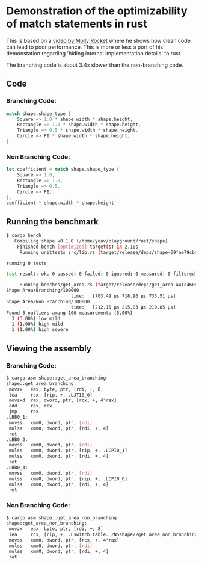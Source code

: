 # Demonstration of the optimizability of match statements in rust

This is based on a [video by Molly Rocket](https://www.youtube.com/watch?v=tD5NrevFtbU&t=1214s) where he shows how clean code can lead to poor performance. This is more or less a port of his demonstation regarding 'hiding internal implementation details' to rust.

The branching code is about 3.4x slower than the non-branching code.

## Code

### Branching Code:

```rust
match shape.shape_type {
    Square => 1.0 * shape.width * shape.height,
    Rectangle => 1.0 * shape.width * shape.height,
    Triangle => 0.5 * shape.width * shape.height,
    Circle => PI * shape.width * shape.height,
}
```

### Non Branching Code:

```rust
let coefficient = match shape.shape_type {
    Square => 1.0,
    Rectangle => 1.0,
    Triangle => 0.5,
    Circle => PI,
};
coefficient * shape.width * shape.height
```

## Running the benchmark

```bash
$ cargo bench
   Compiling shape v0.1.0 (/home/yoav/playground/rust/shape)
    Finished bench [optimized] target(s) in 2.10s
     Running unittests src/lib.rs (target/release/deps/shape-69fae79cbed89125)

running 0 tests

test result: ok. 0 passed; 0 failed; 0 ignored; 0 measured; 0 filtered out; finished in 0.00s

     Running benches/get_area.rs (target/release/deps/get_area-a41c4608bcfe561c)
Shape Area/Branching/100000
                        time:   [703.49 µs 718.96 µs 733.51 µs]
Shape Area/Non Branching/100000
                        time:   [212.15 µs 215.83 µs 219.85 µs]
Found 5 outliers among 100 measurements (5.00%)
  3 (3.00%) low mild
  1 (1.00%) high mild
  1 (1.00%) high severe
```

## Viewing the assembly

### Branching Code:


```bash
$ cargo asm shape::get_area_branching
shape::get_area_branching:
 movzx   eax, byte, ptr, [rdi, +, 8]
 lea     rcx, [rip, +, .LJTI0_0]
 movsxd  rax, dword, ptr, [rcx, +, 4*rax]
 add     rax, rcx
 jmp     rax
.LBB0_1:
 movss   xmm0, dword, ptr, [rdi]
 mulss   xmm0, dword, ptr, [rdi, +, 4]
 ret
.LBB0_2:
 movss   xmm0, dword, ptr, [rdi]
 mulss   xmm0, dword, ptr, [rip, +, .LCPI0_1]
 mulss   xmm0, dword, ptr, [rdi, +, 4]
 ret
.LBB0_3:
 movss   xmm0, dword, ptr, [rdi]
 mulss   xmm0, dword, ptr, [rip, +, .LCPI0_0]
 mulss   xmm0, dword, ptr, [rdi, +, 4]
 ret
```

### Non Branching Code:

```bash
$ cargo asm shape::get_area_non_branching
shape::get_area_non_branching:
 movzx   eax, byte, ptr, [rdi, +, 8]
 lea     rcx, [rip, +, .Lswitch.table._ZN5shape22get_area_non_branching17h104da2585c6dbc8eE]
 movss   xmm0, dword, ptr, [rcx, +, 4*rax]
 mulss   xmm0, dword, ptr, [rdi]
 mulss   xmm0, dword, ptr, [rdi, +, 4]
 ret
```
